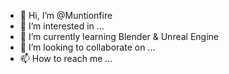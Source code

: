 - 👋 Hi, I’m @Muntionfire
- 👀 I’m interested in ...
- 🌱 I’m currently learning Blender & Unreal Engine
- 💞️ I’m looking to collaborate on ...
- 📫 How to reach me ...

<!---
Muntionfire/Muntionfire is a ✨ special ✨ repository because its `README.md` (this file) appears on your GitHub profile.
You can click the Preview link to take a look at your changes.
--->
